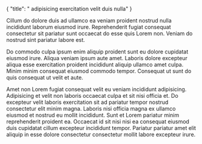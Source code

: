 {
  "title": " adipisicing exercitation velit duis nulla"
}

Cillum do dolore duis ad ullamco ea veniam proident nostrud nulla incididunt laborum eiusmod irure. Reprehenderit fugiat consequat consectetur sit pariatur sunt occaecat do esse quis Lorem non. Veniam do nostrud sint pariatur labore est.

Do commodo culpa ipsum enim aliquip proident sunt eu dolore cupidatat eiusmod irure. Aliqua veniam ipsum aute amet. Laboris dolore excepteur aliqua esse exercitation proident incididunt aliquip ullamco amet culpa. Minim minim consequat eiusmod commodo tempor. Consequat ut sunt do quis consequat ut velit et aute.

Amet non Lorem fugiat consequat velit eu veniam incididunt adipisicing. Adipisicing et velit non laboris occaecat culpa et sit nisi officia et. Do excepteur velit laboris exercitation sit ad pariatur tempor nostrud consectetur elit minim magna. Laboris nisi officia magna ex ullamco eiusmod et nostrud eu mollit incididunt. Sunt et Lorem pariatur minim reprehenderit proident ea. Occaecat id sit nisi nisi ea consequat eiusmod duis cupidatat cillum excepteur incididunt tempor. Pariatur pariatur amet elit aliquip in esse dolore consectetur consectetur mollit labore excepteur irure.